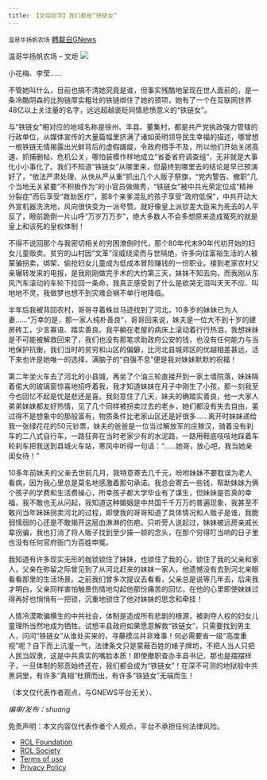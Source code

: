 ```yaml
---
title: 【文炬拾字】我们都是“铁链女”
---
```

`温哥华扬帆农场` [轉載自GNews](https://gnews.org/zh-hans/2051277/)

温哥华扬帆农场 – 文炬
![](https://assets.gnews.org/wp-content/uploads/2021/11/专栏图新-1.jpg)


小花梅、李莹……

不管她叫什么，目前也搞不清她究竟是谁，但事实残酷地呈现在世人面前的，是一条冷酷阴森的比狗链厚实粗壮的铁链绑住了她的颈项，她有了一个在互联网世界48亿以上关注量的名字，远远超越褒贬同情悲愤意义的“铁链女”。

与“铁链女”相对应的地域名称是徐州、丰县、董集村，都是共产党执政强力管辖的行政单位，从媒体宣传的大量篇幅里挤满了诸如英明领导民生幸福的描述，哪曾想一根铁链无情揭露出光鲜背后的虚假龌龊，令政府措手不及，所以他们开始关闭高速、抓捕删帖、危机公关，哪怕装模作样地成立“省委省府调查组”，无非就是大事化小小事化了。我们不知道“铁链女”从哪里来，但最终到哪里去的结论是早已预演好了，“依法严肃处理、从快从严从重”抓出几个人贩子祭旗，“党内警告、撤职”几个当地无关紧要“不积极作为”的小官员做做秀，“铁链女”被中共光荣定位成“精神分裂症”而后享受“救助医疗”，那8个亲爹混乱的孩子享受“政府低保”，中共开动大外宣机器洗洗地，风向很快变为一派夸赞。就好像皇上派钦差大臣来为死去的人平反了，眼前跪倒一片山呼“万岁万万岁”，绝大多数人不会多想原来造成冤死的就是皇上和该死的皇权体制！

不得不说回那个与我密切相关的穷困潦倒时代，那个80年代末90年代初开始的妇女儿童贩卖。贫穷的山村因“文革”淫威绕梁而与世隔绝，许多向往富裕生活的人被蒙骗拐卖，绑架、偷抢妇女儿童成为低成本冒险赚钱的一份职业。接到老家农村父亲辗转发来的电报，是我刚刚做完手术的大约第三天，妹妹不知去向，而我刚从东风汽车滚动的车轮下捡回一条命，我真正感受到了什么是欲哭无泪叫天天不应、叫地地不灵，我做梦也想不到灾难会祸不单行地降临。

半年后我被背回农村，哥哥寻着蛛丝马迹找到了河北，10多岁的妹妹已为人妻……“万幸的是，那一家人纯朴善良”，哥哥回来说，妹夫是一位大不到十岁的建房砖工，少言寡语、踏实善良。我平躺在老屋的病床上滚动着行行热泪，我想妹妹是不可能被解救回来了，我们也没有那笔求助政府公安的钱，也没有任何能力与当地保护抗衡，我们当时的贫穷和山区的偏僻，比河北县城郊区的优越相差甚远，活下来也许是她唯一的选择，满脑子的“自强不息”便是我对妹妹默默的祝福！

第二年坐火车去了河北的小县城，再坐了个油三轮直接开到一家土墙院落，妹妹隔着偌大的玻璃窗惊喜地招呼着我，我才知道妹妹在月子中刚生了小孩，那一刻我至今也回忆不起是忧是悲还是喜。我刻意住了几天，妹夫的确踏实善良，他一大家人弟弟妹妹都友好热情，见了几个同样被拐卖过去的老乡，她们都没有失去自由，虽过得不是想象中的那般富有，物质条件比老家山区还是好很多……离开时妹妹递给我一张绿花花的50元钞票，妹夫的爸爸是一位当过解放军的庄稼汉，骑着没有刹车的二八式自行车，一路狂奔在当时老家少有的水泥路，一路用鞋底吱吱地踩着车轮刹车把我送到县城火车站，寒风中听得一句话：“……她哥，放心吧，我当她亲闺女待！”

10多年前妹夫的父亲去世前几月，我特意寄去几千元，吩咐妹妹不要耽误为老人看病，因为我心里总是莫名地感激着那句承诺。我总会寄去一些钱，帮助妹妹为俩个孩子的学费和生活费操心，所幸孩子都大学毕业有了谋生，但妹妹是否真的幸福，我不敢也无从问起，我知道这种婚姻是中共国千千万万的普遍现象，我甚至不敢问当年妹妹拐卖河北的过程，即使我的哥哥知道了具体情况和人贩子是谁，我脆弱懦弱的心还是不敢揭开这层血淋淋的伤疤。只听旁人说起过，妹妹被远房亲戚长辈拐骗，我也打消了将人贩子找到至少揍一顿的念头，在那个穷得叮当响的日子里也没有任何官府衙门为百姓申冤。

我知道有许多现实无形的枷锁锁住了妹妹，也锁住了我的心，锁住了我的父亲和家人，父亲在弥留之际曾见到了从河北赶来的妹妹一家人，他遗憾没有去到河北亲眼看看那里的生活场景。之前我们曾多次提议去看看，父亲总是说等几年去，后来我才明白，父亲同样害怕触景伤情地勾起他那份痛苦的回忆，在他的心里即使妹妹过得再好也悄悄有一把锁，沉重地锁住了他对妹妹的思念和牵挂！

人情冷漠欺骗横生的中共社会，体制是造成所有悲剧的根源，被剥夺人权的妇女儿童理所当然地成为牺牲。试想丰县政府如果愿意解救“铁链女”，只需要找到男主人，问问“铁链女”从谁处买来的，寻藤摸瓜并非难事！何必需要省一级“高度重视”呢？自下而上沆瀣一气，法律条文只是蒙蔽百姓的婊子牌坊，不把人当人只把人民当奴隶，这是中共真实的嘴脸本质！即使撤职查办丰县书记，那也是摆摆样子，一旦体制的邪恶始终还在，我们都会成为“铁链女”！在深不可测的地狱般中共黑洞里，有许多“真相”杜撰而出，有许多“铁链女”无端而生！

（本文仅代表作者观点，与GNEWS平台无关）、

*编审/发布：shuang*

 

免责声明：本文内容仅代表作者个人观点，平台不承担任何法律风险。

- [ROL Foundation](https://rolfoundation.org/)
- [ROL Society](https://rolsociety.org/)
- [Terms of use](https://gnews.org/terms-of-use-3/)
- [Privacy Policy](https://gnews.org/privacy-policy/)
